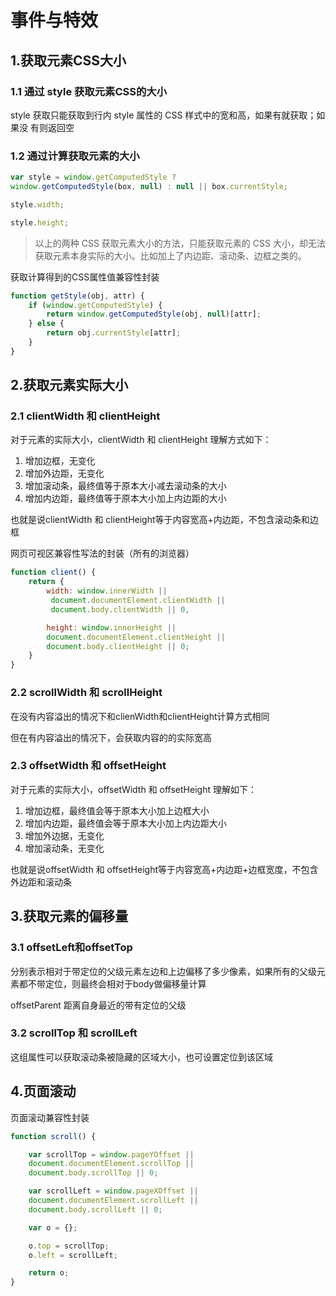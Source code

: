 # 事件与特效

## 1.获取元素CSS大小

### 1.1 通过 style 获取元素CSS的大小

style 获取只能获取到行内 style 属性的 CSS 样式中的宽和高，如果有就获取；如果没
有则返回空

### 1.2 通过计算获取元素的大小

```js
var style = window.getComputedStyle ?
window.getComputedStyle(box, null) : null || box.currentStyle;

style.width;

style.height;
```

>以上的两种 CSS 获取元素大小的方法，只能获取元素的 CSS 大小，却无法获取元素本身实际的大小。比如加上了内边距、滚动条、边框之类的。

获取计算得到的CSS属性值兼容性封装

```js
function getStyle(obj, attr) {
    if (window.getComputedStyle) {
        return window.getComputedStyle(obj, null)[attr];
    } else {
        return obj.currentStyle[attr];
    }
}
```

## 2.获取元素实际大小

### 2.1 clientWidth 和 clientHeight

对于元素的实际大小，clientWidth 和 clientHeight 理解方式如下：

1. 增加边框，无变化
2. 增加外边距，无变化
3. 增加滚动条，最终值等于原本大小减去滚动条的大小
4. 增加内边距，最终值等于原本大小加上内边距的大小

也就是说clientWidth 和 clientHeight等于内容宽高+内边距，不包含滚动条和边框

网页可视区兼容性写法的封装（所有的浏览器）

```js
function client() {
    return {
        width: window.innerWidth ||
         document.documentElement.clientWidth ||
         document.body.clientWidth || 0,

        height: window.innerHeight ||
        document.documentElement.clientHeight ||
        document.body.clientHeight || 0;
    }
}
```

### 2.2 scrollWidth 和 scrollHeight

在没有内容溢出的情况下和clienWidth和clientHeight计算方式相同

但在有内容溢出的情况下，会获取内容的的实际宽高

### 2.3 offsetWidth 和 offsetHeight

对于元素的实际大小，offsetWidth 和 offsetHeight 理解如下：

1. 增加边框，最终值会等于原本大小加上边框大小
2. 增加内边距，最终值会等于原本大小加上内边距大小
3. 增加外边据，无变化
4. 增加滚动条，无变化

也就是说offsetWidth 和 offsetHeight等于内容宽高+内边距+边框宽度，不包含外边距和滚动条

## 3.获取元素的偏移量

### 3.1 offsetLeft和offsetTop

分别表示相对于带定位的父级元素左边和上边偏移了多少像素，如果所有的父级元素都不带定位，则最终会相对于body做偏移量计算

offsetParent 距离自身最近的带有定位的父级

### 3.2 scrollTop 和 scrollLeft

这组属性可以获取滚动条被隐藏的区域大小，也可设置定位到该区域

## 4.页面滚动

页面滚动兼容性封装

```js
function scroll() {

    var scrollTop = window.pageYOffset ||
    document.documentElement.scrollTop ||
    document.body.scrollTop || 0;

    var scrollLeft = window.pageXOffset ||
    document.documentElement.scrollLeft ||
    document.body.scrollLeft || 0;

    var o = {};

    o.top = scrollTop;
    o.left = scrollLeft;

    return o;
}
```